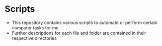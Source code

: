 # Scripts

- This repository contains various scripts to automate or perform certain computer tasks for me
- Further descriptions for each file and folder are contained in their respective directories
